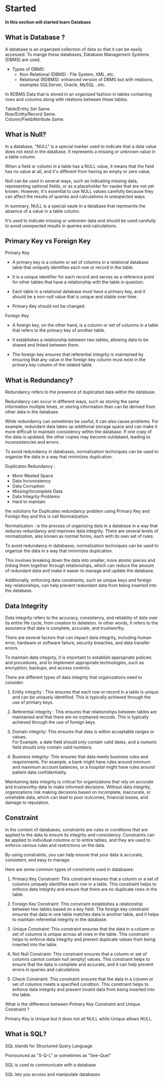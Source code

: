 # Started

**In this section will started learn Database**  

## What is Database ?

A database is an organized collection of data so that it can be easily accessed. To mange these databases, Database Management Systems (DBMS) are used.

- Types of DBMS:  
  - Non-Relational (DBMS) : File System, XML..etc.  
  - Relational (RDBMS): enhanced version of DBMS but with relations, examples SQLServer, Oracle, MySQL ..etc.  

In RDBMS Data that is stored in an organized fashion in tables containing rows and columns along with relations between these tables.  

Table/Entity Set Same.  
Row/Entity/Record Same.  
Column/Field/Attribute Same.  

## What is Null?

In a database, "NULL" is a special marker used to indicate that a data value does not exist in the database. It represents a missing or unknown value in a table column.  

When a field or column in a table has a NULL value, it means that the field has no value at all, and it's different from having an empty or zero value.  

Null can be used in several ways, such as indicating missing data, representing optional fields, or as a placeholder for vaules that are not yet known. However, it's essential to use NULL values carefully because they can affect the results of queries and calculations in unexpected ways.  

In summary, NULL is a special vaule in a database that represents the absence of a value in a table column.  

It's used to indicate missing or unknown data and should be used carefully to avoid unexpected results in queries and calculations.  


## Primary Key vs Foreign Key

Primary Key  

- A primary key is a column or set of columns in a relational database table that uniquely identifies each row or record in the table.  

- It is a unique identifier for each record and serves as a reference point for other tables that have a relationship with the table in question.  

- Each table in a relational database must have a primary key, and it should be a non-null value that is unique and stable over time.  

- Primary Key should not be changed.  


Foreign Key  

- A foreign key, on the other hand, is a column or set of columns in a table that refers to the primary key of another table.  

- It establishes a relationship between two tables, allowing data to be shared and linked between them.  

- The foreign key ensures that referential integrity is maintained by ensuring that any value in the foreign key column must exist in the primary key column of the related table.  

## What is Redundancy?

Redundancy refers to the presence of duplicated data within the database.  

Redundancy can occur in different ways, such as storing the same information multiple times, or storing information than can be derived from other data in the database.   

While redundancy can sometimes be useful, it can also cause problems. For example, redundant data takes up additional storage space and can make it more difficult to maintain consistency within the database. If one copy of the data is updated, the other copies may become outdataed, leading to inconsistencies and errors.  

To avoid redundancy in databases, normalization techniques can be used to organize the data in a way that minimizes duplication.  

Duplicates Redundancy :

- More Wasted Space  
- Data Inconsistency  
- Data Corruption  
- Missing/Incomplete Data  
- Data Integrity Problems  
- Hard to maintain  

the solutions for Duplicates redundancy problem using Primary Key and Foreign Key and this is call Normalization.  

Normalization : is the process of organizing data in a database in a way that reduces redundancy and improves data integrity. There are several levels of normalization, also known as normal forms, each with its own set of rules.  

To avoid redundancy in databases, normalization techniques can be used to  organize the data in a way that minimizes duplication.  

This involves breaking down the data into smaller, more atomic pieces and  linking them together through relationships, which can reduce the amount of redundant data and make it easier to manage and update the database.

Additionally, enforcing data constraints, such as unique keys and foreign key relationships, can help prevent redundant data from being inserted into the database. 

## Data Integrity

Data integrity refers to the accuracy, consistency, and reliablity of data over its entire life cycle, from creation to deleteion. In other words, it refers to the assurance that data is complete, accurate, and trustworthy.  

There are several factors that can impact data integrity, including human error, hardware or software failure, security breaches, and data transfer errors.  

To maintain data integrity, it is important to establish appropriate policies and procedures, and to implement appropriate technologies, such as encryption, backups, and access controls.  

There are different types of data integrity that organizations need to consider:  

1. Entity integrity : This ensures that each row or record in a table is unique and can be uniquely identified. This is typically achieved through the use of primary keys.  

2. Referential integrity : This ensures that relationships between tables are maintained and that there are no orphaned records. This is typically achieved through the use of foreign keys.  


3. Domain integrity: This ensures that data is within acceptable ranges or values.  
For Example, a date field should only contain valid dates, and a numeric field should only contain valid numbers.  

4. Business integrity: This ensures that data meets business rules and requirements. For example, a bank might have rules around minmum and maximum account balances, or a hospital might have rules around patient data confidentiality.  

Maintaining data integrity is critical for organizations that rely on accurate and trustworthy data to make informed decisions. Without data integrity, organizations risk making decisions based on incomplete, inaccurate, or unreliable data, which can lead to poor outcomes, financial losses, and damage to reputation.  

## Constraint

In the context of databases, constraints are rules or conditions that are applied to the data to ensure its integrity and consistency. Constraints can be applied to individual columns or to entire tables, and they are used to enforce various rules and restrictions on the data.  

By using constraints, you can help ensure that your data is accurate, consistent, and easy to manage.  


Here are some common types of constraints used in databases:  

1. Primary Key Constraint: This constraint ensures that a column or a set of columns uniquely identifies each row in a table. This constraint helps to enforce data integrity and ensure that there are no duplicate rows in the table.  

2. Foreign Key Constraint: This constraint establishes a relationship between two tables based on a key field. The foreign key constraint ensures that data in one table matches data in another table, and it helps to maintain referential integrity in the database.  

3. Unique Constraint: This constraint ensures that the data in a column or set of columns is unique across all rows in the table. This constraint helps to enforce data integrity and prevent duplicate values from being inserted into the table.  

4. Not Null Constraint: This constraint ensures that a column or set of columns cannot contain null (empty) values. This constraint helps to ensure that the data is complete and accurate, and it can help prevent errors in queries and calculations.  

5. Check Constraint: This constraint ensures that the data in a column or set of columns meets a specified condition. This constraint helps to enforce data integrity and prevent invalid data from being inserted into the table.  

What is the difference between Primary Key Constraint and Unique Constraint ?

Primary Key is Unique but it does not all NULL while Unique allows NULL.  

## What is SQL?

SQL stands for Structured Query Language  

Pronounced as "S-Q-L" or sometimes as "See-Quel"  

SQL is used to communicate with a database  

SQL lets you access and manipulate databases  











